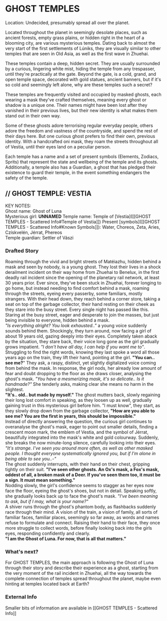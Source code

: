# GHOST TEMPLES
Location: Undecided, presumably spread all over the planet.  
  
Located throughout the planet in seemingly desolate places, such as ancient forests, empty grass plains, or hidden right in the heart of a blooming city, are various mysterious temples. Dating back to almost the very start of the first settlements of Lúniks, they are visually similar to other temples that are seen in Old Asia, as well as the first wave in Zhuehai.  
  
These temples contain a deep, hidden secret. They are usually surrounded by a curious, lingering white mist, hiding the temple from any trespasser, until they're practically at the gate. Beyond the gate, is a cold, grand, and open temple space, decorated with gold statues, ancient banners, but if it's so cold and seemingly left alone, why are these temples such a secret?  
  
These temples are frequently visited and occupied by masked ghosts, each wearing a mask they've crafted themselves, meaning every ghost or shadow is a unique one. Their names might have been lost after they vanished in their previous lives, but their new identity is what makes them stand out in their own way.  
  
Some of these ghosts adore terrorising regular everyday people, others adore the freedom and vastness of the countryside, and spend the rest of their days here. But one curious ghost prefers to find their own, previous identity. With a handcrafted oni mask, they roam the streets throughout all of Vestia, until their eyes land on a peculiar person.  
  
Each temple has a name and a set of present symbols (Elements, Zodiacs, Sprits) that represent the state and wellbeing of the temple and its ghosts. Additionally, a temple also has a Guardian, a ghost that has pledged their existence to guard their temple, in the event something endangers the safety of the temple.  
  
## // GHOST TEMPLE: VESTIA  
  
KEY NOTES:  
Ghost name: Ghost of Luna  
Mysterious girl: **UNNAMED**
Temple name: Temple of [Vestia]([[GHOST TEMPLES - Scattered Info#Temple of Vestia]]) 
Present [symbols]([[GHOST TEMPLES - Scattered Info#Known Symbols]]): Water, Choreos, Zeta, Aries, Czískvelén, Jérrat, Phereos  
Temple guardian: Settler of Vászi

### Drafted Story
Roaming through the vivid and bright streets of Matéiazhu, hidden behind a mask and seen by nobody, is a young ghost. They lost their lives in a shock derailment incident on their way home from Zhuehai to Benelux, in the first deadly rail incident since the opening of the planetary rail network, at least 30 years prior. Ever since, they've been stuck in Zhuehai, forever longing to go home, but instead needing to find comfort behind a mask, roaming through the streets, eyeing every passerby, some familiars, mostly strangers. With their head down, they reach behind a corner store, taking a seat on top of the garbage collector, their hand resting on their cheek as they stare into the busy street. Every single night has passed like this. Staring at the busy street, eager and desperate to join the masses, but just being invisible to everyone, hidden behind a mask.  
*"Is everything alright? You look exhausted.."* a young voice suddenly sounds behind them. Shockingly, they turn around, now facing a girl of about 19 years old, gazing deeply into their eyes. Completely taken aback by the situation, they stare back, their voice long gone as the girl gradually grows impatient. *"I don't have all day, I can help if you want me to"*.  
Struggling to find the right words, knowing they last spoke a word all those years ago on the train, they lift their hand, pointing at the girl. **"You can.. see me?**" They ask, a raspy, distinct, yet slightly digitalized voice coming from behind the mask. In response, the girl nods, her already low amount of fear and doubt dropping to the floor as she draws closer, analysing the ghost's mask. *"You have a mesmerizing mask, it's so delicate.. Is it handmade?"* She tenderly asks, making clear she means no harm in the slightest.  
**"It's.. old.. but made by myself."** The ghost mutters back, slowly regaining their long lost comfort in speaking, as they loosen up as well, gradually gaining trust in this mysterious girl before him. "I must know", they start, as they slowly drop down from the garbage collector, **"How are you able to see me? You are the first in years, this should be impossible."**  
Instead of directly answering the question, the curious girl continues to overanalyse the ghost's mask, eager to point out smaller details, finding a crescent moon mark, the emblem of Vestia, and the symbol of Jérrat, beautifully integrated into the mask's white and gold colourway. Suddenly, she breaks the now minute-long silence, carefully looking into their eyes. *"It's strange. I've seen you around more often, as well as other masked people. I thought everyone systematically ignored you, but if I'm alone in being able to see you..-"*  
The ghost suddenly interrupts, with their hand on their chest, gripping tightly on their suit. **"I've seen other ghosts. An Ox's mask, a Fox's mask, oddest of all, a broken mask of a Deer. If you've seen them too, it must be a sign. It must mean something."**  
Nodding slowly, the girl's confidence seems to stagger as her eyes now face the floor, eyeing the ghost's shoes, but not in detail. Speaking softly, she gradually looks back up to face the ghost's mask. *"I've been meaning to ask, but if I may, what is your name?"*  
A shiver runs through the ghost's phantom body, as flashbacks suddenly race through their mind. A vision of the train, a vision of family, all sorts of familiar faces, familiar places, seemingly so far away, as words and names refuse to formulate and connect. Raising their hand to their face, they once more struggle to collect words, before finally looking back into the girls eyes, responding confidently and clearly.  
**"I am the Ghost of Luna. For now, that is all that matters."**

### What's next?
For GHOST TEMPLES, the main approach is following the Ghost of Luna through their story and describe their experience as a ghost, starting from the very moment of the rail incident in Zhuehai, all the way towards the complete connection of temples spread throughout the planet, maybe even hinting at temples located back at Earth?

### External Info
Smaller bits of information are available in [[GHOST TEMPLES - Scattered Info]]
